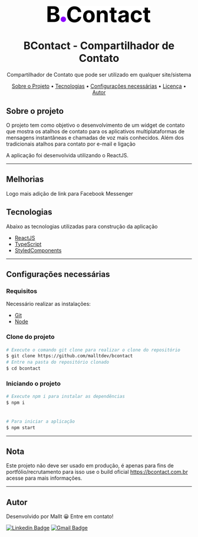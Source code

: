 <h1 align="center">
  <img alt="Logo" src="./public/bcontact-logo.svg" alt="">
</h1>

<h1 align="center">
   BContact - Compartilhador de Contato
</h1>
<p align="center">Compartilhador de Contato que pode ser utilizado em qualquer site/sistema</p>

<p align="center">
 <a href="#sobre-o-projeto">Sobre o Projeto</a> •
 <a href="#tecnologias">Tecnologias</a> •
 <a href="#configurações-necessárias">Configurações necessárias</a> •
 <a href="#licença">Licença</a> •
 <a href="#autor">Autor</a>
</p>

## Sobre o projeto

O projeto tem como objetivo o desenvolvimento de um widget de contato que mostra os atalhos de contato para os aplicativos multiplataformas de mensagens instantâneas e chamadas de voz mais conhecidos. Além dos tradicionais atalhos para contato por e-mail e ligação

A aplicação foi desenvolvida utilizando o ReactJS.

---

## Melhorias

Logo mais adição de link para Facebook Messenger

## Tecnologias

Abaixo as tecnologias utilizadas para construção da aplicação

- [ReactJS](https://reactjs.org/)
- [TypeScript](https://www.typescriptlang.org/)
- [StyledComponents](https://styled-components.com)

---

## Configurações necessárias

### **Requisitos**

Necessário realizar as instalações:

- [Git](https://git-scm.com/)
- [Node](https://nodejs.org)

### **Clone do projeto**

```bash
# Execute o comando git clone para realizar o clone do repositório
$ git clone https://github.com/malltdev/bcontact
# Entre na pasta do repositório clonado
$ cd bcontact

```

### **Iniciando o projeto**

```bash
# Execute npm i para instalar as dependências
$ npm i


# Para iniciar a aplicação
$ npm start

```

---

## Nota

Este projeto não deve ser usado em produção, é apenas para fins de portfólio/recrutamento para isso use o build oficial https://bcontact.com.br acesse para mais informações.

---

## Autor

Desenvolvido por Mallt 😀 Entre em contato!

[![Linkedin Badge](https://img.shields.io/badge/-Nelson-blue?style=flat-square&logo=Linkedin&logoColor=white&link=https://www.linkedin.com/in/marcustorresweb/)](https://www.linkedin.com/in/marcustorresweb/)
[![Gmail Badge](https://img.shields.io/badge/-malltapps0@gmail.com-red?style=flat-square&link=mailto:malltsapps0@gmail.com)](mailto:malltsapps0@gmail.com)
